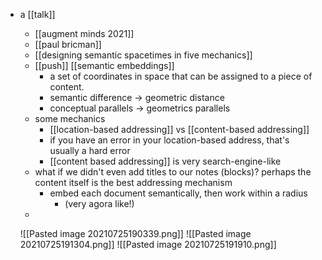 - a [[talk]]
	- [[augment minds 2021]]
	- [[paul bricman]]
    - [[designing semantic spacetimes in five mechanics]]
	- [[push]] [[semantic embeddings]]
		- a set of coordinates in space that can be assigned to a piece of content.
		- semantic difference -> geometric distance
		- conceptual parallels -> geometrics parallels
	- some mechanics
		- [[location-based addressing]] vs [[content-based addressing]]
		- if you have an error in your location-based address, that's usually a hard error
		- [[content based addressing]] is very search-engine-like
	- what if we didn't even add titles to our notes (blocks)? perhaps the content itself is the best addressing mechanism
		- embed each document semantically, then work within a radius
			- (very agora like!)
	- 
		
	![[Pasted image 20210725190339.png]]
	![[Pasted image 20210725191304.png]]
	![[Pasted image 20210725191910.png]]